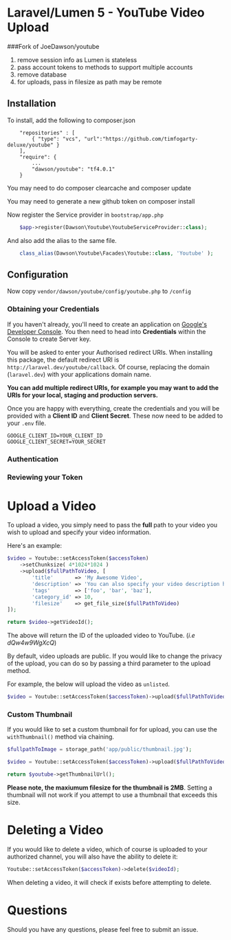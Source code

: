 # Laravel/Lumen 5 - YouTube Video Upload

###Fork of JoeDawson/youtube

1. remove session info as Lumen is stateless
2. pass account tokens to methods to support multiple accounts
3. remove database
4. for uploads, pass in filesize as path may be remote


## Installation

To install, add the following to composer.json

```
    "repositories" : [
    	{ "type": "vcs", "url":"https://github.com/timfogarty-deluxe/youtube" }
    ],
    "require": {
    	...
    	"dawson/youtube": "tf4.0.1"
    }
```

You may need to do composer clearcache and composer update

You may need to generate a new github token on composer install


Now register the Service provider in `bootstrap/app.php`

```php
	$app->register(Dawson\Youtube\YoutubeServiceProvider::class);
```

And also add the alias to the same file.

```php
	class_alias(Dawson\Youtube\Facades\Youtube::class, 'Youtube' );
```

## Configuration

Now copy `vendor/dawson/youtube/config/youtube.php` to `/config`


### Obtaining your Credentials

If you haven't already, you'll need to create an application on [Google's Developer Console](https://console.developers.google.com/project). You then need to head into **Credentials** within the Console to create Server key.

You will be asked to enter your Authorised redirect URIs. When installing this package, the default redirect URI is `http://laravel.dev/youtube/callback`. Of course, replacing the domain (`laravel.dev`) with your applications domain name.

**You can add multiple redirect URIs, for example you may want to add the URIs for your local, staging and production servers.**

Once you are happy with everything, create the credentials and you will be provided with a **Client ID** and **Client Secret**. These now need to be added to your `.env` file.

```
GOOGLE_CLIENT_ID=YOUR_CLIENT_ID
GOOGLE_CLIENT_SECRET=YOUR_SECRET
```

### Authentication


### Reviewing your Token


# Upload a Video

To upload a video, you simply need to pass the **full** path to your video you wish to upload and specify your video information.

Here's an example:

```php
$video = Youtube::setAccessToken($accessToken)
	->setChunksize( 4*1024*1024 )
	->upload($fullPathToVideo, [
	    'title'       => 'My Awesome Video',
	    'description' => 'You can also specify your video description here.',
	    'tags'	      => ['foo', 'bar', 'baz'],
	    'category_id' => 10,
	    'filesize'	  => get_file_size($fullPathToVideo)
]);

return $video->getVideoId();
```

The above will return the ID of the uploaded video to YouTube. (*i.e dQw4w9WgXcQ*)

By default, video uploads are public. If you would like to change the privacy of the upload, you can do so by passing a third parameter to the upload method.

For example, the below will upload the video as `unlisted`.

```php
$video = Youtube::setAccessToken($accessToken)->upload($fullPathToVideo, $params, 'unlisted');
```

### Custom Thumbnail

If you would like to set a custom thumbnail for for upload, you can use the `withThumbnail()` method via chaining.

```php
$fullpathToImage = storage_path('app/public/thumbnail.jpg');

$video = Youtube::setAccessToken($accessToken)->upload($fullPathToVideo, $params)->withThumbnail($fullpathToImage);

return $youtube->getThumbnailUrl();
```

**Please note, the maxiumum filesize for the thumbnail is 2MB**. Setting a thumbnail will not work if you attempt to use a thumbnail that exceeds this size.

# Deleting a Video

If you would like to delete a video, which of course is uploaded to your authorized channel, you will also have the ability to delete it:

```php
Youtube::setAccessToken($accessToken)->delete($videoId);
```

When deleting a video, it will check if exists before attempting to delete.

# Questions

Should you have any questions, please feel free to submit an issue.
